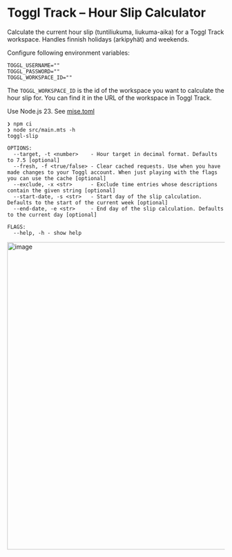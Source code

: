 
# Toggl Track – Hour Slip Calculator

Calculate the current hour slip (tuntiliukuma, liukuma-aika) for a Toggl Track workspace.
Handles finnish holidays (arkipyhät) and weekends.

Configure following environment variables:

```
TOGGL_USERNAME=""
TOGGL_PASSWORD=""
TOGGL_WORKSPACE_ID=""
```

The `TOGGL_WORKSPACE_ID` is the id of the workspace you want to calculate the hour
slip for. You can find it in the URL of the workspace in Toggl Track.

Use Node.js 23. See [mise.toml](mise.toml)

```
❯ npm ci
❯ node src/main.mts -h
toggl-slip

OPTIONS:
  --target, -t <number>    - Hour target in decimal format. Defaults to 7.5 [optional]
  --fresh, -f <true/false> - Clear cached requests. Use when you have made changes to your Toggl account. When just playing with the flags you can use the cache [optional]
  --exclude, -x <str>      - Exclude time entries whose descriptions contain the given string [optional]
  --start-date, -s <str>   - Start day of the slip calculation. Defaults to the start of the current week [optional]
  --end-date, -e <str>     - End day of the slip calculation. Defaults to the current day [optional]

FLAGS:
  --help, -h - show help
```

<img width="710" alt="image" src="https://github.com/user-attachments/assets/c437dc5b-cfed-49e0-97c9-184fa37d0fb7" />
